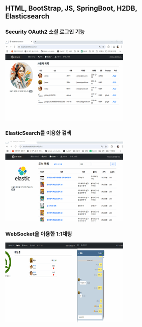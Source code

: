 ## HTML, BootStrap, JS, SpringBoot, H2DB, Elasticsearch
### Security OAuth2 소셜 로그인 기능
<img src="animatedGIF/socialLogin.gif" width="370" height="250"> 

### ElasticSearch를 이용한 검색
<img src="animatedGIF/search.gif" width="370" height="250">

### WebSocket을 이용한 1:1채팅
<img src="animatedGIF/chatting.gif" width="370" height="250">
